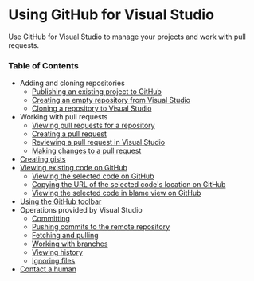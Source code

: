 # Using GitHub for Visual Studio

Use GitHub for Visual Studio to manage your projects and work with pull requests.

### Table of Contents

- Adding and cloning repositories
  - [Publishing an existing project to GitHub](publishing-an-existing-project-to-github.md)
  - [Creating an empty repository from Visual Studio](creating-an-empty-repository-from-visual-studio.md)
  - [Cloning a repository to Visual Studio](cloning-a-repository-to-visual-studio.md)
- Working with pull requests
  - [Viewing pull requests for a repository](viewing-the-pull-requests-for-a-repository.md)
  - [Creating a pull request](creating-a-pull-request.md)
  - [Reviewing a pull request in Visual Studio](reviewing-a-pull-request-in-visual-studio.md)
  - [Making changes to a pull request](making-changes-to-a-pull-request.md)
- [Creating gists](creating-gists.md)
- [Viewing existing code on GitHub](viewing-code-on-github.md)
  - [Viewing the selected code on GitHub](viewing-code-on-github.md#viewing-the-selected-code-on-github)
  - [Copying the URL of the selected code's location on GitHub](viewing-code-on-github.md#copying-the-url-of-the-selected-codes-location-on-github)
  - [Viewing the selected code in blame view on GitHub](viewing-code-on-github.md#viewing-the-selected-code-in-blame-view-on-github)
- [Using the GitHub toolbar](using-the-github-toolbar.md)
- Operations provided by Visual Studio
  - [Committing](https://www.visualstudio.com/en-us/docs/git/tutorial/commits)
  - [Pushing commits to the remote repository](https://www.visualstudio.com/en-us/docs/git/tutorial/pushing)
  - [Fetching and pulling](https://www.visualstudio.com/en-us/docs/git/tutorial/pulling)
  - [Working with branches](https://www.visualstudio.com/en-us/docs/git/tutorial/branches)
  - [Viewing history](https://www.visualstudio.com/en-us/docs/git/tutorial/history)
  - [Ignoring files](https://www.visualstudio.com/en-us/docs/git/tutorial/ignore-files)
- [Contact a human](https://github.com/contact)

